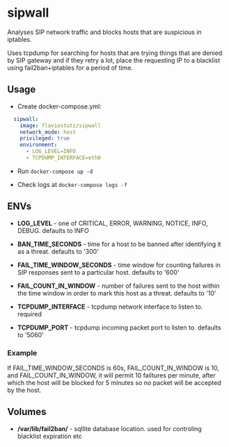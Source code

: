 # sipwall
Analyses SIP network traffic and blocks hosts that are suspicious in iptables.

Uses tcpdump for searching for hosts that are trying things that are denied by SIP gateway and if they retry a lot, place the requesting IP to a blacklist using fail2ban+iptables for a period of time.

## Usage

* Create docker-compose.yml:

```yml
  sipwall:
    image: flaviostutz/sipwall
    network_mode: host
    privileged: true
    environment:
      - LOG_LEVEL=INFO
      - TCPDUMP_INTERFACE=eth0
```

* Run ```docker-compose up -d```

* Check logs at ```docker-compose logs -f```

## ENVs

* **LOG_LEVEL** - one of CRITICAL, ERROR, WARNING, NOTICE, INFO, DEBUG. defaults to INFO

* **BAN_TIME_SECONDS** - time for a host to be banned after identifying it as a threat. defaults to '300'
* **FAIL_TIME_WINDOW_SECONDS** - time window for counting failures in SIP responses sent to a particular host. defaults to '600'
* **FAIL_COUNT_IN_WINDOW** - number of failures sent to the host within the time window in order to mark this host as a threat. defaults to '10'
* **TCPDUMP_INTERFACE** - tcpdump network interface to listen to. required
* **TCPDUMP_PORT** - tcpdump incoming packet port to listen to. defaults to '5060'

### Example

If FAIL_TIME_WINDOW_SECONDS is 60s, FAIL_COUNT_IN_WINDOW is 10, and FAIL_COUNT_IN_WINDOW, it will permit 10 failtures per minute, after which the host will be blocked for 5 minutes so no packet will be accepted by the host.

## Volumes

* **/var/lib/fail2ban/** - sqllite database location. used for controling blacklist expiration etc

